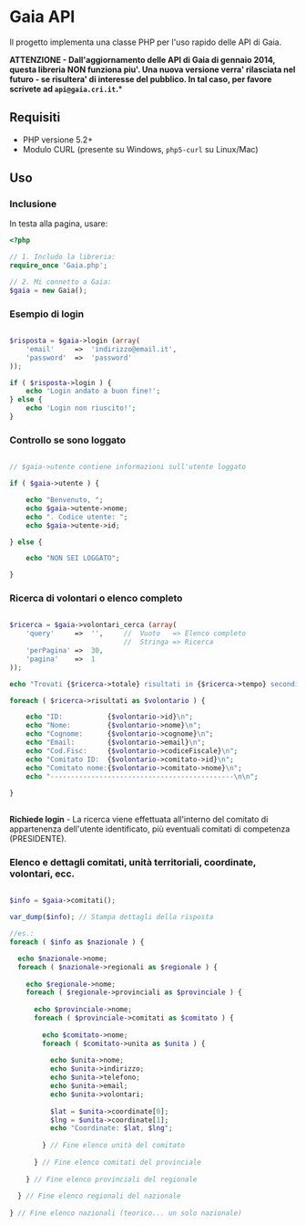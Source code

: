 # Gaia API

Il progetto implementa una classe PHP per l'uso rapido delle API di Gaia.

**ATTENZIONE - Dall'aggiornamento delle API di Gaia di gennaio 2014, questa libreria NON funziona piu'. Una nuova versione verra' rilasciata nel futuro - se risultera' di interesse del pubblico. In tal caso, per favore scrivete ad `api@gaia.cri.it`.***

## Requisiti

* PHP versione 5.2+ 
* Modulo CURL (presente su Windows, `php5-curl` su Linux/Mac)

## Uso

### Inclusione 

In testa alla pagina, usare:

```php
<?php

// 1. Includo la libreria:
require_once 'Gaia.php';

// 2. Mi connetto a Gaia:
$gaia = new Gaia();
```

### Esempio di login

```php

$risposta = $gaia->login (array(
    'email'     =>  'indirizzo@email.it',
    'password'  =>  'password'
));

if ( $risposta->login ) {
    echo 'Login andato a buon fine!';
} else {
    echo 'Login non riuscito!';
}
```

### Controllo se sono loggato

```php

// $gaia->utente contiene informazioni sull'utente loggato

if ( $gaia->utente ) {

    echo "Benvenuto, ";
    echo $gaia->utente->nome;
    echo ". Codice utente: ";
    echo $gaia->utente->id;

} else {

    echo "NON SEI LOGGATO";

}

```


### Ricerca di volontari o elenco completo

```php

$ricerca = $gaia->volontari_cerca (array( 
    'query'     =>  '',     //  Vuoto   => Elenco completo
                            //  Stringa => Ricerca
    'perPagina' =>  30,
    'pagina'    =>  1
));

echo "Trovati {$ricerca->totale} risultati in {$ricerca->tempo} secondi.\n";

foreach ( $ricerca->risultati as $volontario ) {

    echo "ID:           {$volontario->id}\n";
    echo "Nome:         {$volontario->nome}\n";
    echo "Cognome:      {$volontario->cognome}\n";
    echo "Email:        {$volontario->email}\n";
    echo "Cod.Fisc:     {$volontario->codiceFiscale}\n";
    echo "Comitato ID:  {$volontario->comitato->id}\n";
    echo "Comitato nome:{$volontario->comitato->nome}\n";
    echo "---------------------------------------------\n\n";
    
}
    
```

**Richiede login** - 
La ricerca viene effettuata all'interno del comitato di appartenenza dell'utente identificato, più eventuali comitati di competenza (PRESIDENTE).


### Elenco e dettagli comitati, unità territoriali, coordinate, volontari, ecc.

```php

$info = $gaia->comitati();

var_dump($info); // Stampa dettagli della risposta

//es.:
foreach ( $info as $nazionale ) {

  echo $nazionale->nome;
  foreach ( $nazionale->regionali as $regionale ) {
  
    echo $regionale->nome;
    foreach ( $regionale->provinciali as $provinciale ) {
    
      echo $provinciale->nome;
      foreach ( $provinciale->comitati as $comitato ) {
      
        echo $comitato->nome;
        foreach ( $comitato->unita as $unita ) {
        
          echo $unita->nome;
          echo $unita->indirizzo;
          echo $unita->telefono;
          echo $unita->email;
          echo $unita->volontari;
          
          $lat = $unita->coordinate[0];
          $lng = $unita->coordinate[1];
          echo "Coordinate: $lat, $lng";
          
        } // Fine elenco unità del comitato
        
      } // Fine elenco comitati del provinciale
      
    } // Fine elenco provinciali del regionale
    
  } // Fine elenco regionali del nazionale
  
} // Fine elenco nazionali (teorico... un solo nazionale)

```


